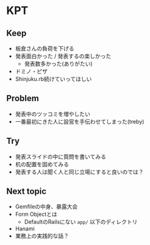 # KPT

## Keep

- 板倉さんの負荷を下げる
- 発表面白かった / 発表するの楽しかった
  - 発表数多かった(ありがたい)
- ドミノ・ピザ
- Shinjuku.rb続けていってほしい

## Problem

- 発表中のツッコミを増やしたい
- 一番最初にきた人に設営を手伝わせてしまった(treby)

## Try

- 発表スライドの中に質問を書いてみる
- 机の配置を固めてみる
- 発表する人は聞く人と同じ立場にすると良いのでは？

## Next topic

- Gemfileの中身、暴露大会
- Form Objectとは
  - DefaultのRailsにない `app/` 以下のディレクトリ
- Hanami
- 業務上の実践的な話？
